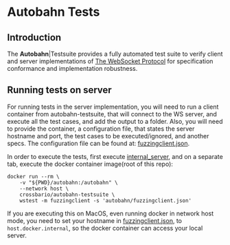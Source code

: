 # Autobahn Tests

## Introduction

The **Autobahn**|Testsuite provides a fully automated test suite to verify client and server implementations of [The WebSocket Protocol](http://tools.ietf.org/html/rfc6455) for specification conformance and implementation robustness.

## Running tests on server

For running tests in the server implementation, you will need to run a 
client container from autobahn-testsuite, that will connect to the WS server, and
execute all the test cases, and add the output to a folder. Also, you will need to
provide the container, a configuration file, that states the server hostname and port, the test cases to be executed/ignored,
and another specs. The configuration file can be found at: [fuzzingclient.json](./autobahn/fuzzingclient.json).

In order to execute the tests, first execute [internal_server](./examples/internal_server.rs), and on a separate tab, execute the 
docker container image(root of this repo):

```shell
docker run --rm \                   
    -v "${PWD}/autobahn:/autobahn" \
    --network host \
    crossbario/autobahn-testsuite \
    wstest -m fuzzingclient -s 'autobahn/fuzzingclient.json'
```

If you are executing this on MacOS, even running docker in network host mode, you need to set your hostname in [fuzzingclient.json](./autobahn/fuzzingclient.json), to 
`host.docker.internal`, so the docker container can access your local server.